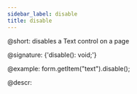 ```yaml
---
sidebar_label: disable
title: disable
---          
```


@short: disables a Text control on a page

@signature: {'disable(): void;'}

@example:
form.getItem("text").disable();

@descr:
